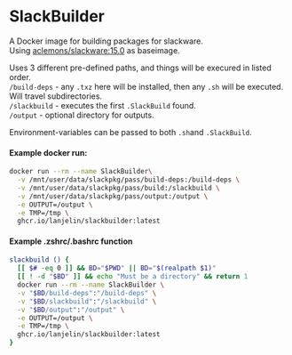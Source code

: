# SlackBuilder

A Docker image for building packages for slackware.  
Using [aclemons/slackware:15.0](https://hub.docker.com/r/aclemons/slackware) as baseimage.  

Uses 3 different pre-defined paths, and things will be execured in listed order.  
`/build-deps` - any `.txz` here will be installed, then any `.sh` will be executed. Will travel subdirectories.  
`/slackbuild` - executes the first `.SlackBuild` found.  
`/output` - optional directory for outputs.  

Environment-variables can be passed to both `.sh`and `.SlackBuild`.  

#### Example docker run:
```bash
docker run --rm --name SlackBuilder\
  -v /mnt/user/data/slackpkg/pass/build-deps:/build-deps \
  -v /mnt/user/data/slackpkg/pass/build:/slackbuild \
  -v /mnt/user/data/slackpkg/pass/output:/output \
  -e OUTPUT=/output \
  -e TMP=/tmp \
  ghcr.io/lanjelin/slackbuilder:latest
```

#### Example .zshrc/.bashrc function
```bash
slackbuild () {
  [[ $# -eq 0 ]] && BD="$PWD" || BD="$(realpath $1)"
  [[ ! -d "$BD" ]] && echo "Must be a directory" && return 1
  docker run --rm --name SlackBuilder \
  -v "$BD/build-deps":"/build-deps" \
  -v "$BD/slackbuild":"/slackbuild" \
  -v "$BD/output":"/output" \
  -e OUTPUT=/output \
  -e TMP=/tmp \
  ghcr.io/lanjelin/slackbuilder:latest
}
```
